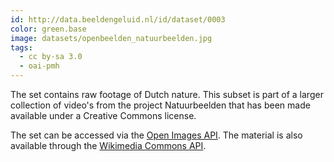 ```yaml
---
id: http://data.beeldengeluid.nl/id/dataset/0003
color: green.base
image: datasets/openbeelden_natuurbeelden.jpg
tags:
  - cc by-sa 3.0
  - oai-pmh
---
```


The set contains raw footage of Dutch nature. This subset is part of a larger collection of video's from the project Natuurbeelden that has been made available under a Creative Commons license.

The set can be accessed via the [Open Images API](http://www.openbeelden.nl/api/). The material is also available through the [Wikimedia Commons API](https://tools.wmflabs.org/magnus-toolserver/commonsapi.php).
